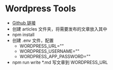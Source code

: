 # Wordpress Tools
- [Github 链接](https://github.com/erishen/wordpress-tools.git)
- 创建 articles 文件夹，将需要发布的文章放入其中
- npm install
- 创建 .env 文件，配置 
  - WORDPRESS_URL=""
  - WORDPRESS_USERNAME=""
  - WORDPRESS_APP_PASSWORD=""
- npm run write *.md 写文章到 WORDPRESS_URL